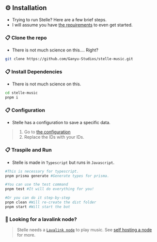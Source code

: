 ## ⚙️ Installation

* Trying to run Stelle? Here are a few brief steps.
* I will assume you have [the requirements](https://github.com/Ganyu-Studios/stelle-music?tab=readme-ov-file#%EF%B8%8F-minimum-requeriments) to even get started.

###  📋 Clone the repo
* There is not much science on this.... Right?
```bash
git clone https://github.com/Ganyu-Studios/stelle-music.git
```

###  📋 Install Dependencies
* There is not much science on this.
```bash
cd stelle-music
pnpm i
```

###  📋 Configuration
* Stelle has a configuration to save a specific data.

> 1. Go to [the configuration](/src/structures/utils/data/Configuration.ts#L13-L16)
> 2. Replace the IDs with your IDs.

###  📋 Traspile and Run
* Stelle is made in `Typescript` but runs in `Javascript`.
```bash
#This is necessary for typescript.
pnpm prisma generate #Generate types for prisma.

#You can use the test command
pnpm test #It will do everything for you!

#Or you can do it step-by-step
pnpm clean #Will re-create the dist folder
pnpm start #Will start the bot
```

### 🔎 Looking for a lavalink node?
> Stelle needs a [`Lavalink node`](https://github.com/lavalink-devs/Lavalink) to play music.
> See [self hosting a node](/LAVALINK.md) for more.